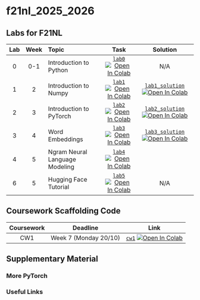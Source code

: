 # f21nl_2025_2026

## Labs for F21NL

|  Lab  | Week | Topic | Task  | Solution |
| :---: | :---:| :-------- | :--: | :--: | 
|   0   | 0-1 |  Introduction to Python    | [`lab0`](https://github.com/f21nl-heriot-watt/labs_2025_2026-students/blob/main/labs/F21NL_Intro_to_Python.ipynb) [![Open In Colab](https://colab.research.google.com/assets/colab-badge.svg)](https://colab.research.google.com/github/f21nl-heriot-watt/labs_2025_2026-students/blob/main/labs/F21NL_Introduction_to_Numpy_solution.ipynb) | N/A
|   1   | 2 |  Introduction to Numpy    | [`lab1`](https://github.com/f21nl-heriot-watt/labs_2025_2026-students/blob/main/labs/F21NL_Introduction_to_Numpy.ipynb) [![Open In Colab](https://colab.research.google.com/assets/colab-badge.svg)](https://colab.research.google.com/github/f21nl-heriot-watt/labs_2025_2026-students/blob/main/labs/F21NL_Introduction_to_Numpy.ipynb) | [`lab1_solution`](https://github.com/f21nl-heriot-watt/labs_2025_2026-students/blob/main/labs/F21NL_Introduction_to_Numpy_solution.ipynb) [![Open In Colab](https://colab.research.google.com/assets/colab-badge.svg)](https://colab.research.google.com/github/f21nl-heriot-watt/labs_2025_2026-students/blob/main/labs/F21NL_Introduction_to_Numpy_solution.ipynb)  |
|   2   | 3 |  Introduction to PyTorch    | [`lab2`](https://github.com/f21nl-heriot-watt/labs_2025_2026-students/blob/main/labs/F21NL_Introduction_to_PyTorch.ipynb) [![Open In Colab](https://colab.research.google.com/assets/colab-badge.svg)](https://colab.research.google.com/github/f21nl-heriot-watt/labs_2025_2026-students/blob/main/labs/F21NL_Introduction_to_PyTorch.ipynb) |[`lab2_solution`](https://github.com/f21nl-heriot-watt/labs_2025_2026-students/blob/main/labs/F21NL_Introduction_to_PyTorch_solution.ipynb) [![Open In Colab](https://colab.research.google.com/assets/colab-badge.svg)](https://colab.research.google.com/github/f21nl-heriot-watt/labs_2025_2026-students/blob/main/labs/F21NL_Introduction_to_PyTorch_solution.ipynb)  |
|   3   | 4 |  Word Embeddings    | [`lab3`](https://github.com/f21nl-heriot-watt/labs_2025_2026-students/blob/main/labs/F21NL_Word_Embeddings.ipynb) [![Open In Colab](https://colab.research.google.com/assets/colab-badge.svg)](https://colab.research.google.com/github/f21nl-heriot-watt/labs_2025_2026-students/blob/main/labs/F21NL_Word_Embeddings.ipynb) | [`lab3_solution`](https://github.com/f21nl-heriot-watt/labs_2025_2026-students/blob/main/labs/F21NL_Word_Embeddings_solution.ipynb) [![Open In Colab](https://colab.research.google.com/assets/colab-badge.svg)](https://colab.research.google.com/github/f21nl-heriot-watt/labs_2025_2026-students/blob/main/labs/F21NL_Word_Embeddings_solution.ipynb)
|   4   | 5 |  Ngram Neural Language Modeling    | [`lab4`](https://github.com/f21nl-heriot-watt/labs_2025_2026-students/blob/main/labs/F21NL_ngram_neural_language_modeling.ipynb) [![Open In Colab](https://colab.research.google.com/assets/colab-badge.svg)](https://colab.research.google.com/github/f21nl-heriot-watt/labs_2025_2026-students/blob/main/labs/F21NL_ngram_neural_language_modeling.ipynb) |
|   6   | 5 |  Hugging Face Tutorial   | [`lab5`](https://github.com/f21nl-heriot-watt/labs_2025_2026-students/blob/main/labs/F21NL_Hugging_Face_Transformers_Tutorial.ipynb) [![Open In Colab](https://colab.research.google.com/assets/colab-badge.svg)](https://colab.research.google.com/github/f21nl-heriot-watt/labs_2025_2026-students/blob/main/labs/F21NL_Hugging_Face_Transformers_Tutorial.ipynb) | N/A



## Coursework Scaffolding Code
|  Coursework  | Deadline | Link | 
| :---: | :---:| :--: |
| CW1 | Week 7 (Monday 20/10) | [`cw1`](https://github.com/f21nl-heriot-watt/labs_2025_2026-students/blob/main/cw1/F21NL_CW1.ipynb) [![Open In Colab](https://colab.research.google.com/assets/colab-badge.svg)](https://colab.research.google.com/github/f21nl-heriot-watt/labs_2025_2026-students/blob/main/cw1/F21NL_CW1.ipynb) | 


## Supplementary Material

### More PyTorch

### Useful Links
